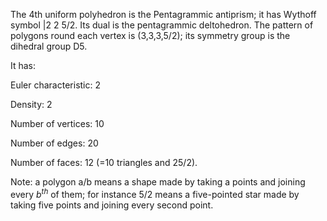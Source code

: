 The 4th uniform polyhedron is the Pentagrammic antiprism; it has Wythoff
symbol |2 2 5/2. Its dual is the pentagrammic deltohedron. The pattern
of polygons round each vertex is (3,3,3,5/2); its symmetry group is the
dihedral group D5.

It has:

Euler characteristic: 2

Density: 2

Number of vertices: 10

Number of edges: 20

Number of faces: 12 (=10 triangles and 2<span>5/2</span>).

Note: a polygon a/b means a shape made by taking a points and joining
every $b^{th}$ of them; for instance 5/2 means a five-pointed star made
by taking five points and joining every second point.
